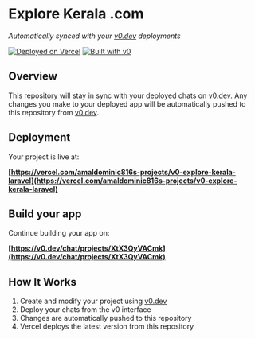 # Explore Kerala .com

*Automatically synced with your [v0.dev](https://v0.dev) deployments*

[![Deployed on Vercel](https://img.shields.io/badge/Deployed%20on-Vercel-black?style=for-the-badge&logo=vercel)](https://vercel.com/amaldominic816s-projects/v0-explore-kerala-laravel)
[![Built with v0](https://img.shields.io/badge/Built%20with-v0.dev-black?style=for-the-badge)](https://v0.dev/chat/projects/XtX3QyVACmk)

## Overview

This repository will stay in sync with your deployed chats on [v0.dev](https://v0.dev).
Any changes you make to your deployed app will be automatically pushed to this repository from [v0.dev](https://v0.dev).

## Deployment

Your project is live at:

**[https://vercel.com/amaldominic816s-projects/v0-explore-kerala-laravel](https://vercel.com/amaldominic816s-projects/v0-explore-kerala-laravel)**

## Build your app

Continue building your app on:

**[https://v0.dev/chat/projects/XtX3QyVACmk](https://v0.dev/chat/projects/XtX3QyVACmk)**

## How It Works

1. Create and modify your project using [v0.dev](https://v0.dev)
2. Deploy your chats from the v0 interface
3. Changes are automatically pushed to this repository
4. Vercel deploys the latest version from this repository